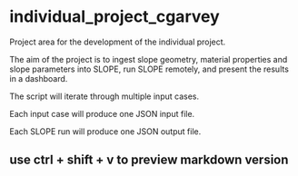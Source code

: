 # individual_project_cgarvey

Project area for the development of the individual project. 

The aim of the project is to ingest slope geometry, material properties and slope parameters into SLOPE, run SLOPE remotely, and present the results in a dashboard.

The script will iterate through multiple input cases. 

Each input case will produce one JSON input file. 

Each SLOPE run will produce one JSON output file. 


## use ctrl + shift + v to preview markdown version
